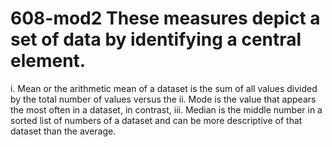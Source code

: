 # 608-mod2   These measures depict a set of data by identifying a central element.
i.	Mean or the arithmetic mean of a dataset is the sum of all values divided by the total number of values versus the
ii.	Mode is the value that appears the most often in a dataset, in contrast,
iii.	Median is the middle number in a sorted list of numbers of a dataset and can be more descriptive of that dataset than the average.
